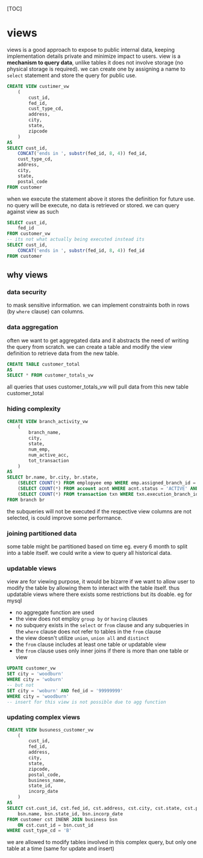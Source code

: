 [TOC]

# views

views is a good approach to expose to public internal data, keeping implementation details private and minimize impact to users. view is a **mechanism to query data**, unlike tables it does not involve storage (no physical storage is required). we can create one by assigning a name to `select` statement and store the query for public use.

```sql
CREATE VIEW custimer_vw
	(
    	cust_id,
        fed_id,
        cust_type_cd,
        address,
        city,
        state,
        zipcode
    )
AS
SELECT cust_id,
	CONCAT('ends in ', substr(fed_id, 8, 4)) fed_id,
	cust_type_cd,
	address,
	city,
	state,
	postal_code
FROM customer
```

when we execute the statement above it stores the definition for future use. no query will be execute, no data is retrieved or stored. we can query against view as such

```sql
SELECT cust_id,
	fed_id
FROM customer_vw
-- its not what actually being executed instead its
SELECT cust_id,
	CONCAT('ends in ', substr(fed_id, 8, 4)) fed_id
FROM customer
```

## why views

### data security

to mask sensitive information. we can implement constraints both in rows (by `where` clause) can columns. 

### data aggregation

often we want to get aggregated data and it abstracts the need of writing the query from scratch. we can create a table and modify the view definition to retrieve data from the new table.

```sql
CREATE TABLE customer_total
AS 
SELECT * FROM customer_totals_vw
```

all queries that uses customer_totals_vw will pull data from this new table customer_total

### hiding complexity

```sql
CREATE VIEW branch_activity_vw
	(
    	branch_name,
        city,
        state,
        num_emp,
        num_active_acc,
        tot_transaction
    )
AS
SELECT br.name, br.city, br.state,
	(SELECT COUNT(*) FROM emplopyee emp WHERE emp.assigned_branch_id = br.branch_id) num_emp,
	(SELECT COUNT(*) FROM account acnt WHERE acnt.status = 'ACTIVE' AND acnt_open_branch_id = br.branch_id) num_active_acc,
	(SELECT COUNT(*) FROM transaction txn WHERE txn.execution_branch_id = br.branch_id) tot_transaction
FROM branch br
```

the subqueries will not be executed if the respective view columns are not selected, is could improve some performance.

### joining partitioned data

some table might be partitioned based on time eg. every 6 month to split into a table itself. we could write a view to query all historical data.

### updatable views

view are for viewing purpose, it would be bizarre if we want to allow user to modify the table by allowing them to interact with the table itself. thus updatable views where there exists some restrictions but its doable. eg for mysql

- no aggregate function are used
- the view does not employ `group by` or `having` clauses
- no subquery exists in the `select` or `from` clause and any subqueries in the `where` clause does not refer to tables in the `from` clause
- the view doesn't utilize `union`, `union all` and `distinct`
- the `from` clause  includes at least one table or updatable view
- the `from` clause uses only inner joins if there is more than one table or view

```sql
UPDATE customer_vw
SET city = 'woodburn'
WHERE city = 'woburn'
-- but not
SET city = 'woburn' AND fed_id = '99999999'
WHERE city = 'woodburn'
-- insert for this view is not possible due to agg function
```

### updating complex views

```sql
CREATE VIEW busuness_customer_vw
	(
    	cust_id,
        fed_id,
        address,
        city,
        state,
        zipcode,
        postal_code,
        business_name,
        state_id,
        incorp_date
    )
AS
SELECT cst.cust_id, cst.fed_id, cst.address, cst.city, cst.state, cst.postal_code,
	bsn.name, bsn.state_id, bsn.incorp_date
FROM customer cst INENR JOIN business bsn
	ON cst.cust_id = bsn.cust_id
WHERE cust_type_cd = 'B'
```

we are allowed to modify tables involved in this complex query, but only one table at a time (same for update and insert)